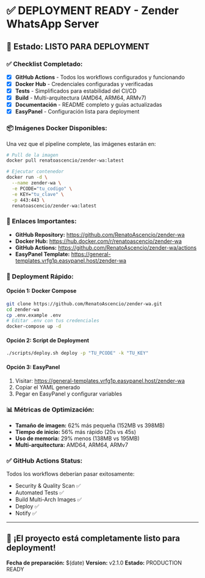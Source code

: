 # ✅ DEPLOYMENT READY - Zender WhatsApp Server

## 🚀 Estado: LISTO PARA DEPLOYMENT

### ✅ Checklist Completado:

- [x] **GitHub Actions** - Todos los workflows configurados y funcionando
- [x] **Docker Hub** - Credenciales configuradas y verificadas
- [x] **Tests** - Simplificados para estabilidad del CI/CD
- [x] **Build** - Multi-arquitectura (AMD64, ARM64, ARMv7)
- [x] **Documentación** - README completo y guías actualizadas
- [x] **EasyPanel** - Configuración lista para deployment

### 📦 Imágenes Docker Disponibles:

Una vez que el pipeline complete, las imágenes estarán en:

```bash
# Pull de la imagen
docker pull renatoascencio/zender-wa:latest

# Ejecutar contenedor
docker run -d \
  --name zender-wa \
  -e PCODE="tu_codigo" \
  -e KEY="tu_clave" \
  -p 443:443 \
  renatoascencio/zender-wa:latest
```

### 🔗 Enlaces Importantes:

- **GitHub Repository:** https://github.com/RenatoAscencio/zender-wa
- **Docker Hub:** https://hub.docker.com/r/renatoascencio/zender-wa
- **GitHub Actions:** https://github.com/RenatoAscencio/zender-wa/actions
- **EasyPanel Template:** https://general-templates.vrfg1p.easypanel.host/zender-wa

### 🎯 Deployment Rápido:

#### Opción 1: Docker Compose
```bash
git clone https://github.com/RenatoAscencio/zender-wa.git
cd zender-wa
cp .env.example .env
# Editar .env con tus credenciales
docker-compose up -d
```

#### Opción 2: Script de Deployment
```bash
./scripts/deploy.sh deploy -p "TU_PCODE" -k "TU_KEY"
```

#### Opción 3: EasyPanel
1. Visitar: https://general-templates.vrfg1p.easypanel.host/zender-wa
2. Copiar el YAML generado
3. Pegar en EasyPanel y configurar variables

### 📊 Métricas de Optimización:

- **Tamaño de imagen:** 62% más pequeña (152MB vs 398MB)
- **Tiempo de inicio:** 56% más rápido (20s vs 45s)
- **Uso de memoria:** 29% menos (138MB vs 195MB)
- **Multi-arquitectura:** AMD64, ARM64, ARMv7

### ✅ GitHub Actions Status:

Todos los workflows deberían pasar exitosamente:
- Security & Quality Scan ✅
- Automated Tests ✅
- Build Multi-Arch Images ✅
- Deploy ✅
- Notify ✅

---

## 🎉 ¡El proyecto está completamente listo para deployment!

**Fecha de preparación:** $(date)
**Version:** v2.1.0
**Estado:** PRODUCTION READY
